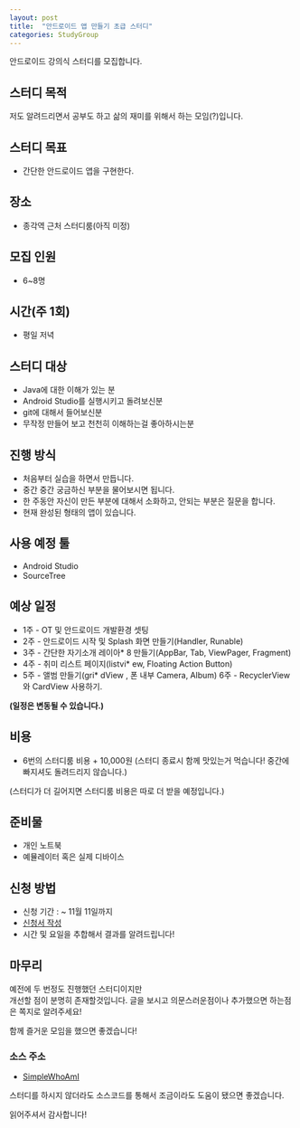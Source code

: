```yaml
---
layout: post
title:  "안드로이드 앱 만들기 초급 스터디"
categories: StudyGroup
---
```


안드로이드 강의식 스터디를 모집합니다.

## 스터디 목적

저도 알려드리면서 공부도 하고 삶의 재미를 위해서 하는 모임(?)입니다.    

## 스터디 목표

* 간단한 안드로이드 앱을 구현한다.

## 장소

* 종각역 근처 스터디룸(아직 미정)

## 모집 인원

* 6~8명

## 시간(주 1회)

* 평일 저녁

## 스터디 대상

* Java에 대한 이해가 있는 분
* Android Studio를 실행시키고 돌려보신분
* git에 대해서 들어보신분
* 무작정 만들어 보고 천천히 이해하는걸 좋아하시는분

## 진행 방식

* 처음부터 실습을 하면서 만듭니다.
* 중간 중간 궁금하신 부분을 물어보시면 됩니다.
* 한 주동안 자신이 만든 부분에 대해서 소화하고, 안되는 부분은 질문을 합니다.
* 현재 완성된 형태의 앱이 있습니다.

## 사용 예정 툴

* Android Studio
* SourceTree

## 예상 일정

* 1주 - OT 및 안드로이드 개발환경  셋팅
* 2주 - 안드로이드 시작 및 Splash  화면 만들기(Handler, Runable)
* 3주 - 간단한 자기소개 레이아* 8 만들기(AppBar, Tab, ViewPager, Fragment)
* 4주 - 취미 리스트 페이지(listvi* ew, Floating Action Button)
* 5주 - 앨범 만들기(gri* dView , 폰 내부 Camera, Album)
6주 - RecyclerView와 CardView 사용하기.

__(일정은 변동될 수 있습니다.)__

## 비용

* 6번의 스터디룸 비용 + 10,000원 (스터디 종료시 함께 맛있는거 먹습니다! 중간에 빠지셔도 돌려드리지 않습니다.)

(스터디가 더 길어지면 스터디룸 비용은 따로 더 받을 예정입니다.)


## 준비물

* 개인 노트북
* 예뮬레이터 혹은 실제 디바이스

## 신청 방법

* 신청 기간 : ~ 11월 11일까지
* [신청서 작성](https://goo.gl/forms/mTUOOcZoc6Ex5jFd2)
* 시간 및 요일을 추합해서 결과를 알려드립니다!

## 마무리

예전에 두 번정도 진행했던 스터디이지만  
개선할 점이 분명히 존재할것입니다. 글을 보시고 의문스러운점이나 추가했으면 하는점은 쪽지로 알려주세요!

함께 즐거운 모임을 했으면 좋겠습니다!

### 소스 주소

 * [SimpleWhoAmI](https://github.com/sangcomz/SimpleWhoAmI)

스터디를 하시지 않더라도 소스코드를 통해서 조금이라도 도움이 됐으면 좋겠습니다.

읽어주셔서 감사합니다!
